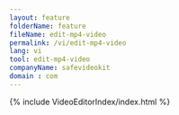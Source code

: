 ```yaml
---
layout: feature
folderName: feature
fileName: edit-mp4-video
permalink: /vi/edit-mp4-video
lang: vi
tool: edit-mp4-video
companyName: safevideokit
domain : com
---
```


{% include VideoEditorIndex/index.html %}

   
